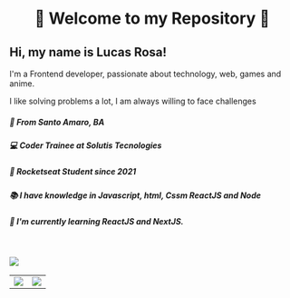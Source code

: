 <h1 align="center" >🌟 Welcome to my Repository 🌟</h1>

## Hi, my name is Lucas Rosa!

I'm a Frontend developer, passionate about technology, web, games and anime.

I like solving problems a lot, I am always willing to face challenges

##### 🚩 From Santo Amaro, BA

##### 💻 Coder Trainee at Solutis Tecnologies

##### 🚀 Rocketseat Student since 2021

##### 📚 I have knowledge in Javascript, html, Cssm ReactJS and Node

##### 📘 I'm currently learning ReactJS and NextJS.

<br/>

[<img src="https://img.shields.io/badge/linkedin-%230077B5.svg?&style=for-the-badge&logo=linkedin&logoColor=white" />](https://www.linkedin.com/in/lucasrosa51/)

<table>
<td >
  <img  src="https://github-readme-stats.vercel.app/api?username=Bluniz&show_icons=true&theme=dracula"> 
</td>
<td >
  <img  src="https://github-readme-stats.vercel.app/api/top-langs/?username=Bluniz&layout=compact&theme=dracula"> 
</td>
</table>
